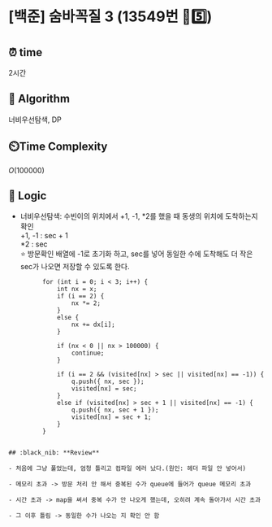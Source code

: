 # [백준] 숨바꼭질 3 (13549번 💛5️⃣)

## ⏰  **time**

2시간

## :pushpin: **Algorithm**

너비우선탐색, DP

## ⏲️**Time Complexity**

$O(100000)$

## :round_pushpin: **Logic**

- 너비우선탐색: 수빈이의 위치에서 +1, -1, *2를 했을 때 동생의 위치에 도착하는지 확인 <br/>
  +1, -1 : sec + 1 <br/>
  *2 : sec <br/>
  ⭐ 방문확인 배열에 -1로 초기화 하고, sec를 넣어 동일한 수에 도착해도 더 작은 sec가 나오면 저장할 수 있도록 한다. <br/>
  ```
		for (int i = 0; i < 3; i++) {
			int nx = x;
			if (i == 2) {
				nx *= 2;
			}
			else {
				nx += dx[i];
			}

			if (nx < 0 || nx > 100000) {
				continue;
			}

			if (i == 2 && (visited[nx] > sec || visited[nx] == -1)) {
				q.push({ nx, sec });
				visited[nx] = sec;
			}
			else if (visited[nx] > sec + 1 || visited[nx] == -1) {
				q.push({ nx, sec + 1 });
				visited[nx] = sec + 1;
			}
		}
 ```

## :black_nib: **Review**

- 처음에 그냥 풀었는데, 엄청 틀리고 컴파일 에러 났다.(원인: 헤더 파일 안 넣어서)

- 메모리 초과 -> 방문 처리 안 해서 중복된 수가 queue에 들어가 queue 메모리 초과

- 시간 초과 -> map을 써서 중복 수가 안 나오게 했는데, 오히려 계속 돌아가서 시간 초과

- 그 이후 틀림 -> 동일한 수가 나오는 지 확인 안 함

